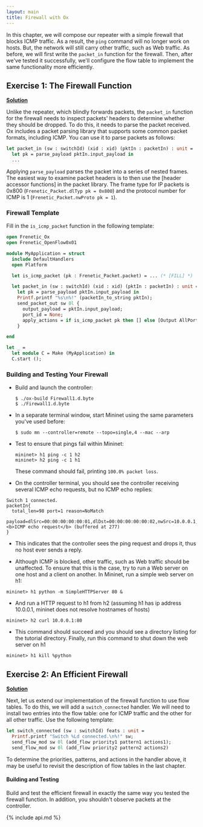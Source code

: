 ```yaml
---
layout: main
title: Firewall with Ox
---
```


In this chapter, we will compose our repeater with a simple firewall
that blocks ICMP traffic. As a result, the `ping` command will no
longer work on hosts. But, the network will still carry other traffic,
such as Web traffic. As before, we will first write the `packet_in`
function for the firewall. Then, after we've tested it successfully,
we'll configure the flow table to implement the same functionality
more efficiently.

## Exercise 1: The Firewall Function

**[Solution](https://github.com/frenetic-lang/tutorials/blob/master/ox-tutorial-solutions/Firewall1.ml)**

Unlike the repeater, which blindly forwards packets, the `packet_in`
function for the firewall needs to inspect packets' headers to
determine whether they should be dropped. To do this, it needs to
parse the packet received. Ox includes a packet parsing library that
supports some common packet formats, including ICMP.  You can use it
to parse packets as follows:

~~~ ocaml
let packet_in (sw : switchId) (xid : xid) (pktIn : packetIn) : unit =
  let pk = parse_payload pktIn.input_payload in
  ...
~~~

Applying `parse_payload` parses the packet into a series of nested
frames. The easiest way to examine packet headers is to then use the
[header accessor functions] in the packet library. The frame type for
IP packets is 0x800 (`Frenetic_Packet.dlTyp pk = 0x800`) and the protocol
number for ICMP is 1 (`Frenetic_Packet.nwProto pk = 1`).

### Firewall Template

Fill in the `is_icmp_packet` function in the following template:

~~~ ocaml
open Frenetic_Ox
open Frenetic_OpenFlow0x01

module MyApplication = struct
  include DefaultHandlers
  open Platform

  let is_icmp_packet (pk : Frenetic_Packet.packet) = ... (* [FILL] *)

  let packet_in (sw : switchId) (xid : xid) (pktIn : packetIn) : unit =
    let pk = parse_payload pktIn.input_payload in
    Printf.printf "%s\n%!" (packetIn_to_string pktIn);
    send_packet_out sw 0l {
      output_payload = pktIn.input_payload;
      port_id = None;
      apply_actions = if is_icmp_packet pk then [] else [Output AllPorts]
    }

end

let _ =
  let module C = Make (MyApplication) in
  C.start ();
~~~

### Building and Testing Your Firewall

- Build and launch the controller:

      $ ./ox-build Firewall1.d.byte
      $ ./Firewall1.d.byte

- In a separate terminal window, start Mininet using the same
  parameters you've used before:

      $ sudo mn --controller=remote --topo=single,4 --mac --arp


- Test to ensure that pings fail within Mininet:


      mininet> h1 ping -c 1 h2
      mininet> h2 ping -c 1 h1

  These command should fail, printing `100.0% packet loss`.

- On the controller terminal, you should see the controller receiving
  several ICMP echo requests, but no ICMP echo replies:

~~~
Switch 1 connected.
packetIn{
  total_len=98 port=1 reason=NoMatch
  payload=dlSrc=00:00:00:00:00:01,dlDst=00:00:00:00:00:02,nwSrc=10.0.0.1,nwDst=10.0.0.2,<b>ICMP echo request</b> (buffered at 277)
}
~~~

- This indicates that the controller sees the ping request and drops it,
  thus no host ever sends a reply.

- Although ICMP is blocked, other traffic, such as Web traffic should
  be unaffected. To ensure that this is the case, try to run a Web server
  on one host and a client on another.  In Mininet, run a simple web server on h1:

~~~
mininet> h1 python -m SimpleHTTPServer 80 &
~~~

  * And run a HTTP request to h1 from h2 (assuming h1 has ip address 10.0.0.1,
    mininet does not resolve hostnames of hosts)

~~~
mininet> h2 curl 10.0.0.1:80
~~~

  * This command should succeed and you should see a directory listing for the tutorial directory. 
    Finally, run this command to shut down the web server on h1

~~~
mininet> h1 kill %python
~~~

## Exercise 2: An Efficient Firewall

**[Solution](https://github.com/frenetic-lang/tutorials/blob/master/ox-tutorial-solutions/Firewall2.ml)**

Next, let us extend our implementation of the firewall function to use
flow tables. To do this, we will add a `switch_connected` handler. We
will need to install two entries into the flow table: one for ICMP
traffic and the other for all other traffic. Use the following
template:

~~~ ocaml
let switch_connected (sw : switchId) feats : unit =
  Printf.printf "Switch %Ld connected.\n%!" sw;
  send_flow_mod sw 0l (add_flow priority1 pattern1 actions1);
  send_flow_mod sw 0l (add_flow priority2 pattern2 actions2)
~~~

To determine the priorities, patterns, and actions in the handler
above, it may be useful to revisit the description of flow tables in
the last chapter.

#### Building and Testing

Build and test the efficient firewall in exactly the same way you
tested the firewall function. In addition, you shouldn't observe
packets at the controller.

{% include api.md %}
